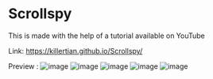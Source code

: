 # Scrollspy

This is made with the help of a tutorial available on YouTube

Link: https://killertian.github.io/Scrollspy/

Preview : 
![image](https://github.com/KILLERTIAN/Scrollspy/assets/77867638/e3571ed6-db4d-4c4f-aa49-353d045dd411)
![image](https://github.com/KILLERTIAN/Scrollspy/assets/77867638/e214f28c-72d0-46e9-adbe-429f1bd849aa)
![image](https://github.com/KILLERTIAN/Scrollspy/assets/77867638/65082be3-1952-417f-b7f5-c363785a155f)
![image](https://github.com/KILLERTIAN/Scrollspy/assets/77867638/d0adc990-bfeb-4476-a5a0-82cdd8460809)
![image](https://github.com/KILLERTIAN/Scrollspy/assets/77867638/b8a87e5c-8440-4495-9a9c-11cf4c918327)


